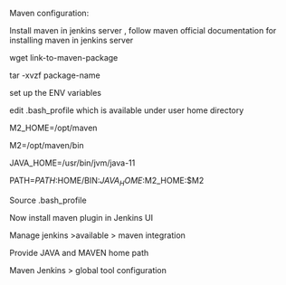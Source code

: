 
Maven configuration:

Install maven in jenkins server  , follow maven official documentation for installing maven in jenkins server 

wget link-to-maven-package

tar -xvzf package-name

set up the ENV variables

edit .bash_profile which is available under user home directory

M2_HOME=/opt/maven

M2=/opt/maven/bin

JAVA_HOME=/usr/bin/jvm/java-11

PATH=$PATH:$HOME/BIN:$JAVA_HOME:$M2_HOME:$M2

Source .bash_profile


Now install maven plugin in Jenkins UI

Manage jenkins >available > maven integration

Provide JAVA and MAVEN home path

Maven Jenkins > global tool configuration
